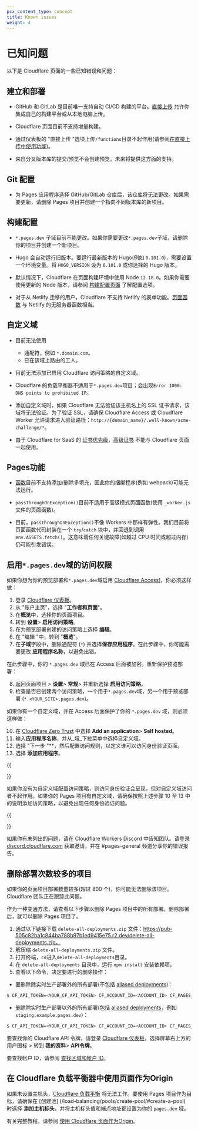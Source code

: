 ```yaml
---
pcx_content_type: concept
title: Known issues
weight: 4
---
```


# 已知问题

以下是 Cloudflare 页面的一些已知错误和问题：

## 建立和部署

- GitHub 和 GitLab 是目前唯一支持自动 CI/CD 构建的平台。[直接上传](/pages/get-started/direct-upload/) 允许你集成自己的构建平台或从本地电脑上传。

- Cloudflare 页面目前不支持增量构建。

- 通过仪表板的 "直接上传 "选项上传`/functions`目录不起作用(请参阅[在直接上传中使用功能](/pages/get-started/direct-upload/#functions))。

- 来自分叉版本库的提交/预览不会创建预览。未来将提供这方面的支持。

## Git 配置

- 为 Pages 应用程序选择 GitHub/GitLab 仓库后，该仓库将无法更改。如果需要更新，请删除 Pages 项目并创建一个指向不同版本库的新项目。

## 构建配置

- `*.pages.dev` 子域目前不能更改。如果你需要更改`*.pages.dev`子域，请删除你的项目并创建一个新项目。
- Hugo 会自动运行旧版本。要运行最新版本的 Hugo(例如 `0.101.0`)，需要设置一个环境变量。将 `HUGO_VERSION` 设为 `0.101.0` 或你选择的 Hugo 版本。

- 默认情况下，Cloudflare 在页面构建环境中使用 Node `12.18.0`。如果你需要使用更新的 Node 版本，请参阅 [构建配置页面](/pages/configuration/build-configuration/) 了解配置选项。

- 对于从 Netlify 迁移的用户，Cloudflare 不支持 Netlify 的表单功能。[页面函数](/pages/functions/) 与 Netlify 的无服务器函数相当。

## 自定义域

- 目前无法使用

  - 通配符，例如 `*.domain.com`。
  - 已在该域上路由的工人。

- 目前无法添加已启用 Cloudflare 访问策略的自定义域。

- Cloudflare 的负载平衡器不适用于`*.pages.dev`项目；会出现`Error 1000: DNS points to prohibited IP`。

- 添加自定义域时，如果 Cloudflare 无法验证该主机名上的 SSL 证书请求，该域将无法验证。为了验证 SSL，请确保 Cloudflare Access 或 Cloudflare Worker 允许请求进入验证路径：`http://{domain_name}/.well-known/acme-challenge/*`。

- 由于 Cloudflare for SaaS 的 [证书优先级](/ssl/reference/certificate-and-hostname-priority/)，[高级证书](/ssl/edge-certificates/advanced-certificate-manager/) 不能与 Cloudflare 页面一起使用。

## Pages功能

- [函数](/pages/functions/)目前不支持添加/删除多填充，因此你的捆绑程序(例如 webpack)可能无法运行。

- `passThroughOnException()`目前不适用于高级模式页面函数(使用 `_worker.js` 文件的页面函数)。

- 目前，`passThroughOnException()`不像 Workers 中那样有弹性。我们目前将页面函数代码封装在一个 `try`/`catch` 块中，并回退到调用 `env.ASSETS.fetch()`。这意味着任何关键故障(如超过 CPU 时间或超过内存)仍可能引发错误。

## 启用`*.pages.dev`域的访问权限

如果你想为你的预览部署和`*.pages.dev`域启用 [Cloudflare Access](https://www.cloudflare.com/teams-access/)]，你必须这样做：

1. 登录 [Cloudflare 仪表板](https://dash.cloudflare.com/login)。
2. 从 "账户主页"，选择 "**工作者和页面**"。
3. 在**概览**中，选择你的页面项目。
4. 转到 **设置**> **启用访问策略**。
5. 在为预览部署创建的访问策略上选择 **编辑**。
6. 在 "编辑 "中，转到 "**概览**"。
7. 在**子域**字段中，删除通配符 (`*`) 并选择**保存应用程序**。在此步骤中，你可能需要更改 **应用程序名称**，以避免出错。

在此步骤中，你的 `*.pages.dev` 域已在 Access 后面被加密。重新保护预览部署：

8. 返回页面项目 > **设置**> **常规**> 并重新选择 **启用访问策略**。
9. 检查是否已创建两个访问策略，一个用于`*.pages.dev`域，另一个用于预览部署 (`*.<YOUR_SITE>.pages.dev`)。

如果你有一个自定义域，并在 Access 后面保护了你的 `*.pages.dev` 域，则必须这样做：

10. 在 [Cloudflare Zero Trust](https://one.dash.cloudflare.com/) 中选择 **Add an application**> **Self hosted**。
11. 输入**应用程序名称**，并从_域_下拉菜单中选择自定义域。
12. 选择 "下一步 "**，然后配置访问规则，以定义谁可以访问身份验证页面。
13. 选择 **添加应用程序**。

{{<Aside type="warning">}}

如果你没有为自定义域配置访问策略，则访问身份验证会呈现，但对自定义域访问者不起作用。如果你的 Pages 项目有自定义域，请确保按照上述步骤 10 至 13 中的说明添加访问策略，以避免出现任何身份验证问题。

{{</Aside>}}

如果你有未列出的问题，请在 Cloudflare Workers Discord 中告知团队。请登录 [discord.cloudflare.com](https://discord.cloudflare.com) 获取邀请，并在 #pages-general 频道分享你的错误报告。

## 删除部署次数较多的项目

如果你的页面项目部署数量较多(超过 800 个)，你可能无法删除该项目。Cloudflare 团队正在跟踪此问题。

作为一种变通方法，请查看以下步骤以删除 Pages 项目中的所有部署。删除部署后，就可以删除 Pages 项目了。

1. 通过以下链接下载 `delete-all-deployments.zip` 文件：https://pub-505c82ba1c844ba788b97b1ed9415e75.r2.dev/delete-all-deployments.zip。
2. 解压缩 `delete-all-deployments.zip` 文件。
3. 打开终端，`cd`进入`delete-all-deployments`目录。
4. 在 `delete-all-deployments` 目录中，运行 `npm install` 安装依赖项。
5. 查看以下命令，决定要进行的删除操作：

* 要删除除实时生产部署外的所有部署(不包括 [aliased deployments](https://developers.cloudflare.com/pages/configuration/preview-deployments/#preview-aliases))：

```sh
$ CF_API_TOKEN=<YOUR_CF_API_TOKEN> CF_ACCOUNT_ID=<ACCOUNT_ID> CF_PAGES_PROJECT_NAME=<PROJECT_NAME> npm start
```

* 删除除实时生产部署以外的所有部署(包括 [aliased deployments](https://developers.cloudflare.com/pages/configuration/preview-deployments/#preview-aliases)，例如 `staging.example.pages.dev`)：

```sh
$ CF_API_TOKEN=<YOUR_CF_API_TOKEN> CF_ACCOUNT_ID=<ACCOUNT_ID> CF_PAGES_PROJECT_NAME=<PROJECT_NAME> CF_DELETE_ALIASED_DEPLOYMENTS=true npm start
```

要查找你的 Cloudflare API 令牌，请登录 [Cloudflare 仪表板](https://dash.cloudflare.com)，选择屏幕右上方的用户图标 > 转到 **我的资料**> **API令牌**。

要查找帐户 ID，请参阅 [查找区域和帐户 ID](/fundamentals/setup/find-account-and-zone-ids/)。

## 在 Cloudflare 负载平衡器中使用页面作为Origin

如果未设置主机头，[Cloudflare 负载平衡](/load-balancing/) 将无法工作。要使用 Pages 项目作为目标，请确保在 [创建池] (/load-balancing/pools/create-pool/#create-a-pool) 时选择 **添加主机标头**，并将主机标头值和端点地址都设置为你的 `pages.dev` 域。

有关完整教程，请参阅 [使用 Cloudflare 页面作为Origin](/load-balancing/pools/cloudflare-pages-origin/)。